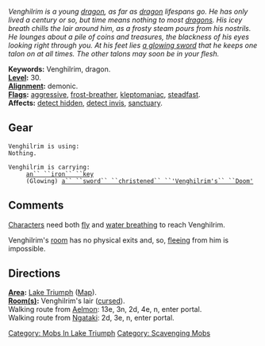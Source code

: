 *Venghilrim is a young [dragon](Dragons.md "wikilink"), as far as
[dragon](Dragons.md "wikilink") lifespans go. He has only lived a
century or so, but time means nothing to most
[dragons](Dragons.md "wikilink"). His icey breath chills the lair around
him, as a frosty steam pours from his nostrils. He lounges about a pile
of coins and treasures, the blackness of his eyes looking right through
you. At his feet lies [a glowing
sword](Sword_Christened_'Venghilrim's_Doom'.md "wikilink") that he keeps
one talon on at all times. The other talons may soon be in your flesh.*

**Keywords:** Venghilrim, dragon.  
**[Level](Level.md "wikilink"):** 30.  
**[Alignment](Alignment.md "wikilink"):** demonic.  
**[Flags](:Category:_Mob_Types.md "wikilink"):**
[aggressive](Aggressive_Mobs.md "wikilink"),
[frost-breather](Breathing_Mobs.md "wikilink"),
[kleptomaniac](:Category:_Scavenging_Mobs.md "wikilink"),
[steadfast](Sentinel_Mobs.md "wikilink").  
**Affects:** [detect hidden](Detect_Hidden.md "wikilink"), [detect
invis](Detect_Invis.md "wikilink"),
[sanctuary](Sanctuary.md "wikilink").  

## Gear

`Venghilrim is using:`  
`Nothing.`

`Venghilrim is carrying:`  
`     `[`an`` ``iron`` ``key`](Iron_Key_(Lake_Triumph).md "wikilink")  
`     (Glowing) `[`a`` ``sword`` ``christened`` ``'Venghilrim's`` ``Doom'`](Sword_Christened_'Venghilrim's_Doom'.md "wikilink")

## Comments

[Characters](:Category:_Characters.md "wikilink") need both
[fly](Fly.md "wikilink") and [water
breathing](Water_Breathing.md "wikilink") to reach Venghilrim.

Venghilrim's [room](:Category:_Rooms.md "wikilink") has no physical
exits and, so, [fleeing](Flee.md "wikilink") from him is impossible.

## Directions

**[Area](:Category:_Areas.md "wikilink"):** [Lake
Triumph](:Category:_Lake_Triumph.md "wikilink")
([Map](Lake_Triumph_Map.md "wikilink")).  
**[Room(s)](:Category:_Rooms.md "wikilink"):** Venghilrim's lair
([cursed](Cursed_Rooms.md "wikilink")).  
Walking route from [Aelmon](Aelmon.md "wikilink"): 13e, 3n, 2d, 4e, n,
enter portal.  
Walking route from [Ngataki](Ngataki.md "wikilink"): 2d, 3e, n, enter
portal.  

[Category: Mobs In Lake
Triumph](Category:_Mobs_In_Lake_Triumph "wikilink") [Category:
Scavenging Mobs](Category:_Scavenging_Mobs "wikilink")
